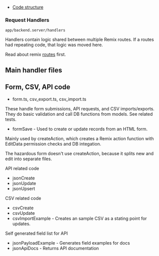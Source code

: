 - [Code structure](code-structure.md)

### Request Handlers
`app/backend.server/handlers`

Handlers contain logic shared between multiple Remix routes. If a routes had repeating code, that logic was moved here.

Read about remix [routes](routes.md) first.

## Main handler files

## Form, CSV, API code
- form.ts, csv_export.ts, csv_import.ts

These handle form submissions, API requests, and CSV imports/exports. They do basic validation and call DB functions from models. See related tests.

- formSave - Used to create or update records from an HTML form.

Mainly used by createAction, which creates a Remix action function with EditData permission checks and DB integation.

The hazardous form doesn't use createAction, because it splits new and edit into separate files.

API related code
- jsonCreate
- jsonUpdate
- jsonUpsert

CSV related code
- csvCreate
- csvUpdate
- csvImportExample - Creates an sample CSV as a stating point for updates.

Self generated field list for API
- jsonPayloadExample - Generates field examples for docs
- jsonApiDocs - Returns API documentation



